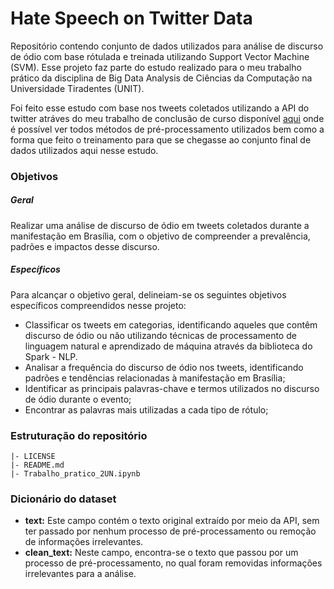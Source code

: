 # Hate Speech on Twitter Data

Repositório contendo conjunto de dados utilizados para análise de discurso de ódio com base rótulada e treinada utilizando Support Vector Machine (SVM). Esse projeto faz parte do estudo realizado para o meu trabalho prático da disciplina de Big Data Analysis de Ciências da Computação na Universidade Tiradentes (UNIT).

Foi feito esse estudo com base nos tweets coletados utilizando a API do twitter atráves do meu trabalho de conclusão de curso disponível [aqui](https://github.com/Jownao/tweet_polarity_analysis) onde é possível ver todos métodos de pré-processamento utilizados bem como a forma que feito o treinamento para que se chegasse ao conjunto final de dados utilizados aqui nesse estudo.

### Objetivos

##### Geral
Realizar uma análise de discurso de ódio em tweets coletados durante a manifestação em Brasília, com o objetivo de compreender a prevalência, padrões e impactos desse discurso.

##### Específicos
Para alcançar o objetivo geral, delineiam-se os seguintes objetivos específicos compreendidos nesse projeto:

* Classificar os tweets em categorias, identificando aqueles que contêm discurso de ódio ou não utilizando técnicas de processamento de linguagem natural e aprendizado de máquina através da biblioteca do Spark - NLP.
* Analisar a frequência do discurso de ódio nos tweets, identificando padrões e tendências relacionadas à manifestação em Brasília;
* Identificar as principais palavras-chave e termos utilizados no discurso de ódio durante o evento;
* Encontrar as palavras mais utilizadas a cada tipo de rótulo;


### Estruturação do repositório

```
|- LICENSE
|- README.md
|- Trabalho_pratico_2UN.ipynb

```

### Dicionário do dataset

- **text:**  Este campo contém o texto original extraído por meio da API, sem ter passado por nenhum processo de pré-processamento ou remoção de informações irrelevantes.
- **clean_text:**  Neste campo, encontra-se o texto que passou por um processo de pré-processamento, no qual foram removidas informações irrelevantes para a análise.






